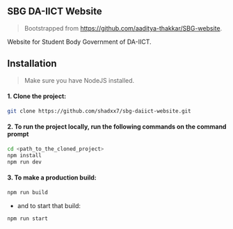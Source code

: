 ## SBG DA-IICT Website

> Bootstrapped from https://github.com/aaditya-thakkar/SBG-website.

Website for Student Body Government of DA-IICT.

## Installation

> Make sure you have NodeJS installed.

#### 1. Clone the project:

```bash
git clone https://github.com/shadxx7/sbg-daiict-website.git
```

#### 2. To run the project locally, run the following commands on the command prompt

```bash
cd <path_to_the_cloned_project>
npm install
npm run dev
```

#### 3. To make a production build:

```bash
npm run build
```

- and to start that build:

```bash
npm run start
```
